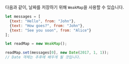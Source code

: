 
다음과 같이, 날짜를 저장하기 위해 `WeakMap`을 사용할 수 있습니다.

```js
let messages = [
  {text: "Hello", from: "John"},
  {text: "How goes?", from: "John"},
  {text: "See you soon", from: "Alice"}
];

let readMap = new WeakMap();

readMap.set(messages[0], new Date(2017, 1, 1));
// Date 객체는 추후에 배우게 될 것입니다.
```
